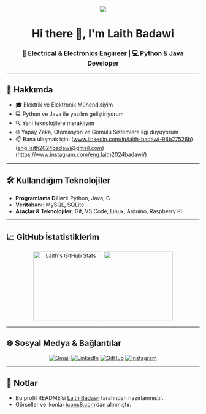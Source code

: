 <p align="center">
  <img src= alt="Hi, I'm LAITH BADAWİ 👋 I'm a 🚀 Electrical & Electronics Engineer 🚀 I ❤️ Programming ❤️ ">
</p>

<h1 align="center">Hi there 👋, I'm Laith Badawi</h1>
<h3 align="center">🚀 Electrical & Electronics Engineer | 💻 Python & Java Developer</h3>

---

## 🧠 Hakkımda

- 🎓 Elektrik ve Elektronik Mühendisiyim  
- 💻 Python ve Java ile yazılım geliştiriyorum  
- 🔍 Yeni teknolojilere meraklıyım  
- 🌐 Yapay Zeka, Otomasyon ve Gömülü Sistemlere ilgi duyuyorum  
- 📫 Bana ulaşmak için: (www.linkedin.com/in/laith-badawi-96b27526b)(eng.laith2024badawi@gmail.com)(https://www.instagram.com/eng.laith2024badawi/)

---

## 🛠️ Kullandığım Teknolojiler

- **Programlama Dilleri:** Python, Java, C
- **Veritabanı:** MySQL, SQLite
- **Araçlar & Teknolojiler:** Git, VS Code, Linux, Arduino, Raspberry Pi

---

## 📈 GitHub İstatistiklerim

<p align="center">
  <img src="https://github-readme-stats.vercel.app/api?username=laithbadawi&show_icons=true&theme=github_dark" alt="Laith's GitHub Stats" height="180"/>
  <img src="https://github-readme-streak-stats.herokuapp.com/?user=laithbadawi&theme=github-dark&hide_border=true" height="180"/>
</p>

---

## 🌐 Sosyal Medya & Bağlantılar

<p align="center">
  <a href="mailto:laith.badawi@example.com"><img src="https://img.icons8.com/color/48/000000/gmail--v1.png" alt="Gmail"/></a>
  <a href="https://www.linkedin.com/in/laith-badawi"><img src="https://img.icons8.com/color/48/000000/linkedin.png" alt="LinkedIn"/></a>
  <a href="https://github.com/laithbadawi"><img src="https://img.icons8.com/material-outlined/48/000000/github.png" alt="GitHub"/></a>
  <a href="https://www.instagram.com/laithbadawi"><img src="https://img.icons8.com/color/48/000000/instagram-new--v1.png" alt="Instagram"/></a>
</p>

---

## 📌 Notlar

- Bu profil README’si [Laith Badawi](https://github.com/laithbadawi) tarafından hazırlanmıştır.
- Görseller ve ikonlar [icons8.com](https://icons8.com)’dan alınmıştır.
